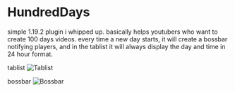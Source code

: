 # HundredDays
simple 1.19.2 plugin i whipped up. basically helps youtubers who want to create 100 days videos. every time a new day starts, it will create a bossbar notifying players, and in the tablist it will always display the day and time in 24 hour format.

tablist
![Tablist](https://user-images.githubusercontent.com/130502806/231268309-af13c8cb-5d2f-4d66-8c85-f69721db67bf.png)

bossbar
![Bossbar](https://user-images.githubusercontent.com/130502806/231268679-48d27396-1508-437f-b340-69bb718144c9.png)
